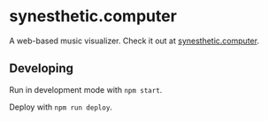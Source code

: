 # synesthetic.computer

A web-based music visualizer. Check it out at <a href="http://synesthetic.computer">synesthetic.computer</a>.

## Developing

Run in development mode with `npm start`.

Deploy with `npm run deploy`.
